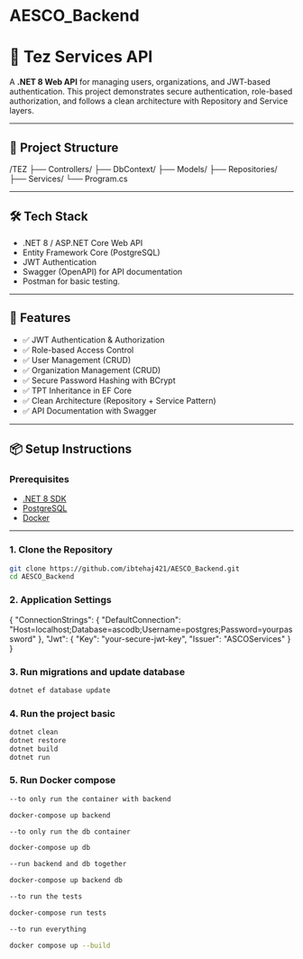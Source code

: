 # AESCO_Backend
# 🚀 Tez Services API

A **.NET 8 Web API** for managing users, organizations, and JWT-based authentication. This project demonstrates secure authentication, role-based authorization, and follows a clean architecture with Repository and Service layers.

---

## 📂 Project Structure
/TEZ ├── Controllers/ ├── DbContext/ ├── Models/ ├── Repositories/ ├── Services/ └── Program.cs


---

## 🛠️ Tech Stack

- .NET 8 / ASP.NET Core Web API
- Entity Framework Core (PostgreSQL)
- JWT Authentication
- Swagger (OpenAPI) for API documentation
- Postman for basic testing.
---

## 🚧 Features

- ✅ JWT Authentication & Authorization
- ✅ Role-based Access Control
- ✅ User Management (CRUD)
- ✅ Organization Management (CRUD)
- ✅ Secure Password Hashing with BCrypt
- ✅ TPT Inheritance in EF Core
- ✅ Clean Architecture (Repository + Service Pattern)
- ✅ API Documentation with Swagger

---

## 📦 Setup Instructions

### Prerequisites

- [.NET 8 SDK](https://dotnet.microsoft.com/en-us/download)
- [PostgreSQL](https://www.postgresql.org/)
- [Docker](https://www.docker.com/)

---

### 1. Clone the Repository

```bash
git clone https://github.com/ibtehaj421/AESCO_Backend.git
cd AESCO_Backend

```
### 2. Application Settings
{
  "ConnectionStrings": {
    "DefaultConnection": "Host=localhost;Database=ascodb;Username=postgres;Password=yourpassword"
  },
  "Jwt": {
    "Key": "your-secure-jwt-key",
    "Issuer": "ASCOServices"
  }
}

### 3. Run migrations and update database
```bash
dotnet ef database update
```

### 4. Run the project basic
```bash
dotnet clean
dotnet restore
dotnet build
dotnet run
```

### 5. Run Docker compose
```bash
--to only run the container with backend

docker-compose up backend

--to only run the db container

docker-compose up db

--run backend and db together

docker-compose up backend db

--to run the tests

docker-compose run tests

--to run everything

docker compose up --build
```

